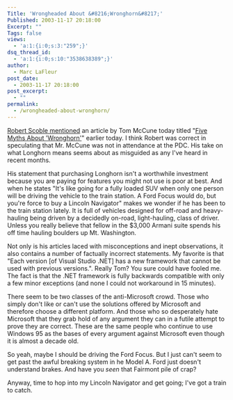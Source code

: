 ```yaml
---
Title: 'Wrongheaded About &#8216;Wronghorn&#8217;'
Published: 2003-11-17 20:18:00
Excerpt: ""
Tags: false
views:
  - 'a:1:{i:0;s:3:"259";}'
dsq_thread_id:
  - 'a:1:{i:0;s:10:"3538638389";}'
author:
  - Marc LaFleur
post_date:
  - 2003-11-17 20:18:00
post_excerpt:
  - ""
permalink:
  - /wrongheaded-about-wronghorn/
---
```

<p><a href="http://radio.weblogs.com/0001011/2003/11/17.html#a5497" target=_blank>Robert Scoble mentioned</a> an article by Tom McCune today titled "<a href="http://zdnet.com.com/2100-1107-5108026.html" target=_blank>Five Myths About 'Wronghorn'</a>" earlier today. I think Robert was correct in speculating that Mr. McCune was not in attendance at the PDC. His take on what Longhorn means seems about as misguided as any I've heard in recent months.</p>
<p>His statement that purchasing Longhorn isn't a worthwhile investment because you are paying for features you might not use is poor at best. And when he states "It's like going for a fully loaded SUV when only one person will be driving the vehicle to the train station. A Ford Focus would do, but you're force to buy a Lincoln Navigator" makes we wonder if he has been to the train station lately. It is full of vehicles designed for off-road and heavy-hauling being driven by a decidedly on-road, light-hauling, class of driver. Unless you really believe that fellow in the $3,000 Armani suite spends his off time hauling boulders up Mt. Washington.</p>
<p>Not only is his articles laced with misconceptions and inept observations, it also contains a number of factually incorrect statements. My favorite is that "Each version [of Visual Studio .NET] has a new framework that cannot be used with previous versions.". Really Tom? You sure could have fooled me. The fact is that the .NET framework is fully backwards compatible with only a few minor exceptions (and none I could not workaround in 15 minutes). </p>
<p>There seem to be two classes of the anti-Microsoft crowd. Those who simply don't like or can't use the solutions offered by Microsoft and therefore choose a different platform. And those who so desperately hate Microsoft that they grab hold of any argument they can in a futile attempt to prove they are correct. These are the same people who continue to use Windows 95 as the bases of every argument against Microsoft even though it is almost a decade old. </p>
<p>So yeah, maybe I should be driving the Ford Focus. But I just can't seem to get past the awful breaking system in he Model A. Ford just doesn't understand brakes. And have you <i>seen</i> that Fairmont pile of crap? </p>
<p>Anyway, time to hop into my Lincoln Navigator and get going; I've got a train to catch. </p>